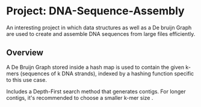 # Project: DNA-Sequence-Assembly

An interesting project in which data structures as well as a De bruijn Graph are used to create and assemble DNA 
sequences from large files efficiently.

## Overview

A De Bruijn Graph stored inside a hash map is used to contain the given k-mers (sequences of k DNA strands), indexed 
by a hashing function specific to this use case.

Includes a Depth-First search method that generates contigs.
For longer contigs, it's recommended to choose a smaller k-mer size .

